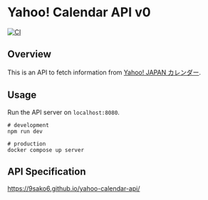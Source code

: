 # Yahoo! Calendar API v0

[![CI](https://github.com/9sako6/yahoo-calendar-api/actions/workflows/ci.yaml/badge.svg)](https://github.com/9sako6/yahoo-calendar-api/actions/workflows/ci.yaml)

## Overview

This is an API to fetch information from
[Yahoo! JAPAN カレンダー](https://calendar.yahoo.co.jp/).

## Usage

Run the API server on `localhost:8080`.

    # development
    npm run dev

    # production
    docker compose up server

## API Specification

https://9sako6.github.io/yahoo-calendar-api/
